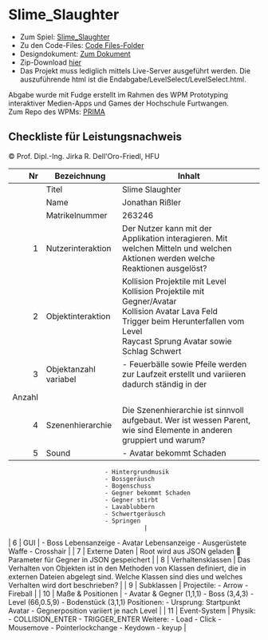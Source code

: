 # Slime_Slaughter

- Zum Spiel: [Slime_Slaughter](https://jonnyre.github.io/Slime_Slaughter/Code/Endabgabe/LevelSelect/LevelSelect.html)<br/>
- Zu den Code-Files: [Code Files-Folder](https://github.com/Jonnyre/Slime_Slaughter/tree/main/Code)<br/>
- Designdokument: [Zum Dokument](https://github.com/Jonnyre/Slime_Slaughter/blob/main/Designdokument.pdf)<br/>
- Zip-Download [hier](https://github.com/Jonnyre/Slime_Slaughter/blob/main/Slime_Slaughter.zip)
- Das Projekt muss lediglich mittels Live-Server ausgeführt werden. Die auszuführende html ist die Endabgabe/LevelSelect/LevelSelect.html.

Abgabe wurde mit Fudge erstellt im Rahmen des WPM Prototyping interaktiver Medien-Apps und Games der Hochschule Furtwangen.<br/>
Zum Repo des WPMs: [PRIMA](https://github.com/JirkaDellOro/Prima)

## Checkliste für Leistungsnachweis
© Prof. Dipl.-Ing. Jirka R. Dell'Oro-Friedl, HFU

| Nr | Bezeichnung           | Inhalt                                                                                                                                                                                                                                                                         |
|---:|-----------------------|--------------------------------------------------------------------------------------------------------------------------------------------------------------------------------------------------------------------------------------------------------------------------------|
|    | Titel                 | Slime Slaughter
|    | Name                  | Jonathan Rißler
|    | Matrikelnummer        | 263246
|  1 | Nutzerinteraktion     | Der Nutzer kann mit der Applikation interagieren. Mit welchen Mitteln und welchen Aktionen werden welche Reaktionen ausgelöst?                                                                                                                                                 |
|  2 | Objektinteraktion     | Kollision Projektile mit Level <br> Kollision Projektile mit Gegner/Avatar <br> Kollision Avatar Lava Feld <br> Trigger beim Herunterfallen vom Level <br> Raycast Sprung Avatar sowie Schlag Schwert<br>  |
|  3 | Objektanzahl variabel | - Feuerbälle sowie Pfeile werden zur Laufzeit erstellt und variieren dadurch ständig in der
Anzahl                                                                                                                                                                       |
|  4 | Szenenhierarchie      | Die Szenenhierarchie ist sinnvoll aufgebaut. Wer ist wessen Parent, wie sind Elemente in anderen gruppiert und warum?                                                                                                                                                         |
|  5 | Sound                 | - Avatar bekommt Schaden
                               - Hintergrundmusik
                               - Bossgeräusch
                               - Bogenschuss
                               - Gegner bekommt Schaden
                               - Gegner stirbt
                               - Lavablubbern
                               - Schwertgeräusch
                               - Springen 
                                          |
|  6 | GUI                   | - Boss Lebensanzeige
                               - Avatar Lebensanzeige
                               - Ausgerüstete Waffe
                               - Crosshair                                                                                    |
|  7 | Externe Daten         | Root wird aus JSON geladen
 Parameter für Gegner in JSON gespeichert                                                                                   |
|  8 | Verhaltensklassen     | Das Verhalten von Objekten ist in den Methoden von Klassen definiert, die in externen Dateien abgelegt sind. Welche Klassen sind dies und welches Verhalten wird dort beschrieben?                                                                                         |
|  9 | Subklassen            | Projectile:
                               - Arrow
                               - Fireball 
 |
| 10 | Maße & Positionen     | - Avatar & Gegner (1,1,1)
                               - Boss (3,4,3)
                               - Level (66,0.5,9)
                               - Bodenstück (3,1,1)
                               Positionen:
                               - Ursprung: Startpunkt Avatar
                               - Gegnerposition variiert je nach Level                                                                                                       |
| 11 | Event-System          | Physik:
                               - COLLISION_ENTER
                               - TRIGGER_ENTER
                               Weitere:
                               - Load
                               - Click
                               - Mousemove
                               - Pointerlockchange
                               - Keydown
                               - keyup                                                                                                                                       |
